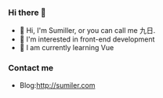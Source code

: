 ### Hi there 👋
- 👋 Hi, I'm Sumiller, or you can call me 九日.
- 👀 I'm interested in front-end development
- 🌱 I am currently learning Vue

### Contact me
- Blog:http://sumiler.com


<!---
SumilerJR/SumilerJR is a ✨ special ✨ repository because its `README.md` (this file) appears on your GitHub profile.
You can click the Preview link to take a look at your changes.
--->
